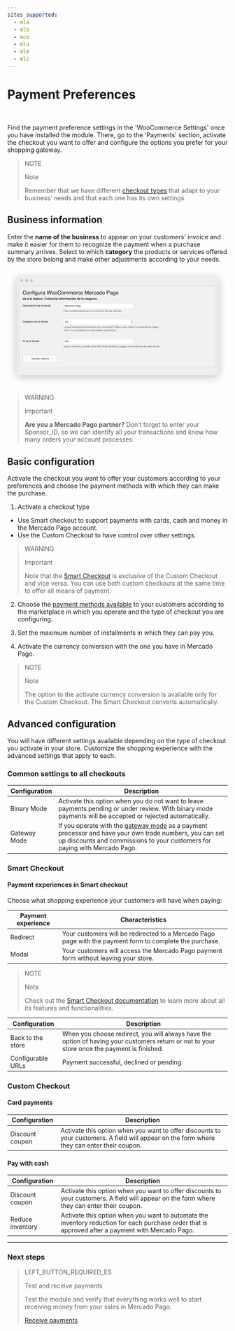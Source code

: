 ```yaml
---
sites_supported:
  - mla
  - mlb
  - mco
  - mlu
  - mlm
  - mlc
---
```


# Payment Preferences
<br/>

Find the payment preference settings in the 'WooCommerce Settings' once you have installed the module. There, go to the 'Payments' section, activate the checkout you want to offer and configure the options you prefer for your shopping gateway.

> NOTE
>
> Note
>
> Remember that we have different [checkout types]() that adapt to your business’ needs and that each one has its own settings.

## Business information

Enter the **name of the business** to appear on your customers' invoice and make it easier for them to recognize the payment when a purchase summary arrives. Select to which **category** the products or services offered by the store belong and make other adjustments according to your needs.

![Basic information](/images/woocomerce/es_info_basica.png)

> WARNING
>
> Important
>
> **Are you a Mercado Pago partner?** Don’t forget to enter your Sponsor_ID, so we can identify all your transactions and know how many orders your account processes.

## Basic configuration

Activate the checkout you want to offer your customers according to your preferences and choose the payment methods with which they can make the purchase.

1) Activate a checkout type

  * Use Smart checkout to support payments with cards, cash and money in the Mercado Pago account.
  * Use the Custom Checkout to have control over other settings.

> WARNING
>
> Important
>
> Note that the [Smart Checkout](https://www.mercadopago.com.ar/developers/en/guides/payments/web-payment-checkout/introduction) is exclusive of the Custom Checkout and vice versa. You can use both custom checkouts at the same time to offer all means of payment.

2) Choose the [payment methods available](https://www.mercadopago.com.ar/developers/en/guides/localization/payment-methods/) to your customers according to the marketplace in which you operate and the type of checkout you are configuring.

3) Set the maximum number of installments in which they can pay you.

4) Activate the currency conversion with the one you have in Mercado Pago.

> NOTE
>
> Note
>
> The option to the activate currency conversion is available only for the Custom Checkout. The Smart Checkout converts automatically.

## Advanced configuration

You will have different settings available depending on the type of checkout you activate in your store. Customize the shopping experience with the advanced settings that apply to each.

### Common settings to all checkouts

| Configuration                 | Description                                                                 	                |
|-------------------------------|-----------------------------------------------------------------------------------------------|
| Binary Mode     	            | Activate this option when you do not want to leave payments pending or under review. With binary mode payments will be accepted or rejected automatically.|
| Gateway Mode              	  | If you operate with the [gateway mode](https://www.mercadopago.com.ar/developers/en/guides/gateway/general-considerations/introduction/) as a payment processor and have your own trade numbers, you can set up discounts and commissions to your customers for paying with Mercado Pago.|

### Smart Checkout

#### Payment experiences in Smart checkout

Choose what shopping experience your customers will have when paying: 

| Payment experience            | Characteristics                                                              	                                 |
|-------------------------------|----------------------------------------------------------------------------------------------------------------|
| Redirect     	                | Your customers will be redirected to a Mercado Pago page with the payment form to complete the purchase.       |
| Modal                       	| Your customers will access the Mercado Pago payment form without leaving your store.                           |

> NOTE
>
> Nota
>
> Check out the [Smart Checkout documentation](https://www.mercadopago.com.ar/developers/en/guides/payments/web-payment-checkout/introduction/) to learn more about all its features and functionalities.

| Configuration                 | Description                                                               	                  |
|-------------------------------|-----------------------------------------------------------------------------------------------|
| Back to the store     	      | When you choose redirect, you will always have the option of having your customers return or not to your store once the payment is finished.|
| Configurable URLs           	| Payment successful, declined or pending.|

### Custom Checkout

#### Card payments

| Configuration                 | Description                                                                 	                |
|-------------------------------|-----------------------------------------------------------------------------------------------|
| Discount coupon       	      | Activate this option when you want to offer discounts to your customers. A field will appear on the form where they can enter their coupon.|

#### Pay with cash

| Configuration                 | Description                                                                 	                |
|-------------------------------|-----------------------------------------------------------------------------------------------|
| Discount coupon       	      | Activate this option when you want to offer discounts to your customers. A field will appear on the form where they can enter their coupon.|
| Reduce inventory      	      | Activate this option when you want to automate the inventory reduction for each purchase order that is approved after a payment with Mercado Pago.|

---

### Next steps

> LEFT_BUTTON_REQUIRED_ES
>
> Test and receive payments
>
> Test the module and verify that everything works well to start receiving money from your sales in Mercado Pago.
>
>
> [Receive payments](http://www.mercadopago.com.ar/mla/en/plugins_sdks/plugins/woocommerce/receive-payments/)